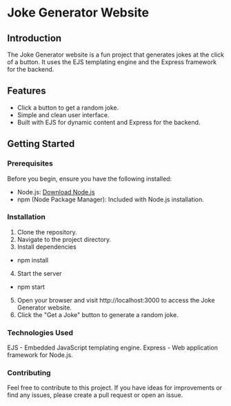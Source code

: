# Joke Generator Website
## Introduction

The Joke Generator website is a fun project that generates jokes at the click of a button. It uses the EJS templating engine and the Express framework for the backend.

## Features

- Click a button to get a random joke.
- Simple and clean user interface.
- Built with EJS for dynamic content and Express for the backend.

## Getting Started

### Prerequisites

Before you begin, ensure you have the following installed:

- Node.js: [Download Node.js](https://nodejs.org/)
- npm (Node Package Manager): Included with Node.js installation.

### Installation

1. Clone the repository.
2. Navigate to the project directory.
3. Install dependencies
- npm install
4. Start the server
- npm start
5. Open your browser and visit http://localhost:3000 to access the Joke Generator website.
6. Click the "Get a Joke" button to generate a random joke.

### Technologies Used
EJS - Embedded JavaScript templating engine.
Express - Web application framework for Node.js.

### Contributing 
Feel free to contribute to this project. If you have ideas for improvements or find any issues, please create a pull request or open an issue.
